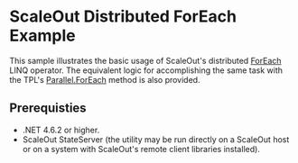 # ScaleOut Distributed ForEach Example

This sample illustrates the basic usage of ScaleOut's distributed [ForEach](https://www.scaleoutsoftware.com/support/stateServer/soss_CacheAPIdoc/?topic=html/609b7896-39e3-44ef-8f07-eab9a61f5f92.htm) LINQ operator. The equivalent logic for accomplishing the same task with the TPL's [Parallel.ForEach](https://msdn.microsoft.com/en-us/library/dd991486(v=vs.110).aspx) method is also provided.

## Prerequisties

 - .NET 4.6.2 or higher.
 - ScaleOut StateServer (the utility may be run directly on a ScaleOut host or on a system with ScaleOut's remote client libraries installed).

